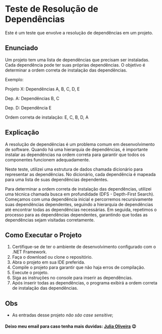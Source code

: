 # Teste de Resolução de Dependências

Este é um teste que envolve a resolução de dependências em um projeto.

## Enunciado

Um projeto tem uma lista de dependências que precisam ser instaladas. Cada dependência pode ter suas próprias dependências. O objetivo é determinar a ordem correta de instalação das dependências.

Exemplo:

Projeto X: Dependências A, B, C, D, E

Dep. A: Dependências B, C

Dep. D: Dependência E

Ordem correta de instalação: E, C, B, D, A

## Explicação

A resolução de dependências é um problema comum em desenvolvimento de software. Quando há uma hierarquia de dependências, é importante instalar as dependências na ordem correta para garantir que todos os componentes funcionem adequadamente.

Neste teste, utilizei uma estrutura de dados chamada dicionário para representar as dependências. No dicionário, cada dependência é mapeada para uma lista de suas dependências dependentes.

Para determinar a ordem correta de instalação das dependências, utilizei uma técnica chamada busca em profundidade (DFS - Depth-First Search). Começamos com uma dependência inicial e percorremos recursivamente suas dependências dependentes, seguindo a hierarquia de dependências até encontrar todas as dependências necessárias. Em seguida, repetimos o processo para as dependências dependentes, garantindo que todas as dependências sejam visitadas corretamente.

## Como Executar o Projeto

1. Certifique-se de ter o ambiente de desenvolvimento configurado com o .NET Framework.
2. Faça o download ou clone o repositório.
3. Abra o projeto em sua IDE preferida.
4. Compile o projeto para garantir que não haja erros de compilação.
5. Execute o projeto.
6. Siga as instruções no console para inserir as dependências.
7. Após inserir todas as dependências, o programa exibirá a ordem correta de instalação das dependências.


## Obs

- As entradas desse projeto *não são case sensitive*;

#### Deixo meu email para caso tenha mais duvidas: [Julia Oliveira](oliveiradesilvajulia@gmail.com) :wink:


